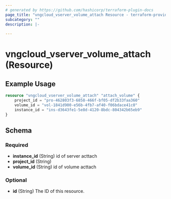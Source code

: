 ```yaml
---
# generated by https://github.com/hashicorp/terraform-plugin-docs
page_title: "vngcloud_vserver_volume_attach Resource - terraform-provider-vngcloud"
subcategory: ""
description: |-
  
---
```


# vngcloud_vserver_volume_attach (Resource)



## Example Usage

```terraform
resource "vngcloud_vserver_volume_attach" "attach_volume" {
    project_id = "pro-462803f3-6858-466f-bf05-df2b33faa360"
    volume_id = "vol-1841d900-e56b-4fb7-af40-f06bdace41c0"
    instance_id = "ins-d3643fe1-5e8d-4120-8bdc-804342b65eb9"
}
```

<!-- schema generated by tfplugindocs -->
## Schema

### Required

- **instance_id** (String) id of server acttach
- **project_id** (String)
- **volume_id** (String) id of volume acttach

### Optional

- **id** (String) The ID of this resource.


